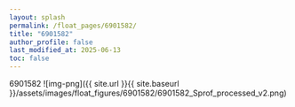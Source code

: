 ```yaml
---
layout: splash
permalink: /float_pages/6901582/
title: "6901582"
author_profile: false
last_modified_at: 2025-06-13
toc: false
---
```

 
6901582
![img-png]({{ site.url }}{{ site.baseurl }}/assets/images/float_figures/6901582/6901582_Sprof_processed_v2.png)